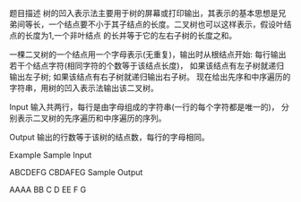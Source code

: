 题目描述
树的凹入表示法主要用于树的屏幕或打印输出，其表示的基本思想是兄弟间等长，一个结点要不小于其子结点的长度。二叉树也可以这样表示，假设叶结点的长度为1,一个非叶结点 的长并等于它的左右子树的长度之和。

一棵二叉树的一个结点用一个字母表示(无重复)，输出时从根结点开始:  每行输出若干个结点字符(相同字符的个数等于该结点长度)， 如果该结点有左子树就递归输出左子树;  如果该结点有右子树就递归输出右子树。 现在给出先序和中序遍历的字符串，用树的凹入表示法输出该二叉树。

Input
输入共两行，每行是由字母组成的字符串(一行的每个字符都是唯一的)， 分别表示二叉树的先序遍历和中序遍历的序列。

Output
输出的行数等于该树的结点数，每行的字母相同。

Example
Sample Input

ABCDEFG
CBDAFEG
Sample Output

AAAA
BB
C
D
EE
F
G

